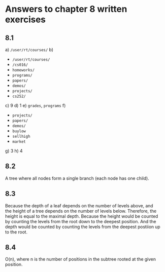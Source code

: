 # Answers to chapter 8 written exercises

## 8.1

a) `/user/rt/courses/`
b) 
- `/user/rt/courses/`
- `/cs016/`
- `homeworks/`
- `programs/`
- `papers/`
- `demos/`
- `projects/`
- `cs252/`

c) 9
d) 1
e) `grades`, `programs`
f) 
- `projects/`
- `papers/`
- `demos/`
- `buylow`
- `sellhigh`
- `market`

g) 3
h) 4

## 8.2

A tree where all nodes form a single branch (each node has one child).

## 8.3

Because the depth of a leaf depends on the number of levels above, and the height of a tree depends on the number of levels below. Therefore, the height is equal to the maximal depth. Because the height would be counted by counting the levels from the root down to the deepest position. And the depth would be counted by counting the levels from the deepest postiion up to the root.

## 8.4

O(n), where n is the number of positions in the subtree rooted at the given position.
